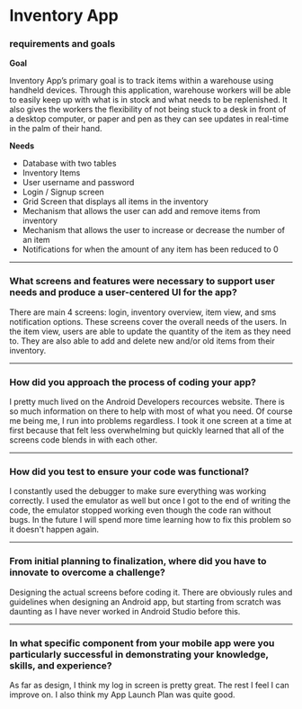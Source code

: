 # Inventory App

### requirements and goals

**Goal**

Inventory App’s primary goal is to track items within a warehouse using handheld devices. Through this application, warehouse workers will be able to easily keep up with what is in stock and what needs to be replenished. 
It also gives the workers the flexibility of not being stuck to a desk in front of a desktop computer, or paper and pen as they can see updates in real-time in the palm of their hand.

**Needs**

-	Database with two tables
-	Inventory Items
-	User username and password
-	Login / Signup screen
-	Grid Screen that displays all items in the inventory
-	Mechanism that allows the user can add and remove items from inventory
-	Mechanism that allows the user to increase or decrease the number of an item
-	Notifications for when the amount of any item has been reduced to 0

---

### What screens and features were necessary to support user needs and produce a user-centered UI for the app?
There are main 4 screens: login, inventory overview, item view, and sms notification options. These screens cover the overall needs of the users. In the item view, users are able to update the quantity of the item as they need to.
They are also able to add and delete new and/or old items from their inventory.

---

### How did you approach the process of coding your app?

I pretty much lived on the Android Developers recources website. There is so much information on there to help with most of what you need. Of course me being me, I run into problems regardless. I took it one screen at a time at first because
that felt less overwhelming but quickly learned that all of the screens code blends in with each other.

---

### How did you test to ensure your code was functional?

I constantly used the debugger to make sure everything was working correctly. I used the emulator as well but once I got to the end of writing the code, the emulator stopped working even though the code ran without bugs.
In the future I will spend more time learning how to fix this problem so it doesn't happen again. 

---

### From initial planning to finalization, where did you have to innovate to overcome a challenge?

Designing the actual screens before coding it. There are obviously rules and guidelines when designing an Android app, but starting from scratch was daunting as I have never worked in Android Studio before this.

---

### In what specific component from your mobile app were you particularly successful in demonstrating your knowledge, skills, and experience?

As far as design, I think my log in screen is pretty great. The rest I feel I can improve on. I also think my App Launch Plan was quite good.
